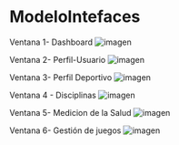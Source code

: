 # ModeloIntefaces
Ventana 1- Dashboard 
![imagen](https://github.com/user-attachments/assets/c671be34-2e32-4c6d-96a8-df86b9ee9485)

Ventana 2- Perfil-Usuario
![imagen](https://github.com/user-attachments/assets/67920f68-db93-45c0-9a3a-72896bc238c1)

Ventana 3- Perfil Deportivo
![imagen](https://github.com/user-attachments/assets/178e256c-61c0-4652-a658-a49ad016e4a2)

Ventana 4 - Disciplinas
![imagen](https://github.com/user-attachments/assets/69b2fc19-de23-4de4-baa2-c03bacf344bc)

Ventana 5- Medicion de la Salud 
![imagen](https://github.com/user-attachments/assets/5e1d225c-0087-4c62-b5b8-411c480bb107)

Ventana 6- Gestión de juegos
![imagen](https://github.com/user-attachments/assets/92b9a5cc-96bf-41e3-ba77-b982f95d54b3)
